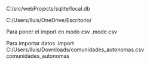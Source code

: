 C:/src/webProjects/sqlite/local.db

C:/Users/lluis/OneDrive/Escritorio/

Para poner el import en modo csv
.mode csv

Para importar datos
.import C:/Users/lluis/Downloads/comunidades_autonomas.csv comunidades_autonomas
